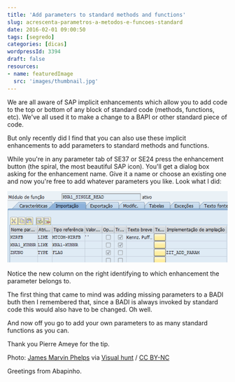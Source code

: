 ```yaml
---
title: 'Add parameters to standard methods and functions'
slug: acrescenta-parametros-a-metodos-e-funcoes-standard
date: 2016-02-01 09:00:50
tags: [segredo]
categories: [dicas]
wordpressId: 3394
draft: false
resources:
- name: featuredImage
  src: 'images/thumbnail.jpg'
---
```

We are all aware of SAP implicit enhancements which allow you to add code to the top or bottom of any block of standard code (methods, functions, etc). We've all used it to make a change to a BAPI or other standard piece of code.

But only recently did I find that you can also use these implicit enhancements to add parameters to standard methods and functions.

<!--more-->

While you're in any parameter tab of SE37 or SE24 press the enhancement button (the spiral, the most beautiful SAP icon). You'll get a dialog box asking for the enhancement name. Give it a name or choose an existing one and now you're free to add whatever parameters you like. Look what I did:

![param_extra_em_fm][1]

Notice the new column on the right identifying to which enhancement the parameter belongs to.

The first thing that came to mind was adding missing parameters to a BADI buth then I remembered that, since a BADI is always invoked by standard code this would also have to be changed. Oh well.

And now off you go to add your own parameters to as many standard functions as you can.

Thank you Pierre Ameye for the tip.

Photo: [James Marvin Phelps][2] via [Visual hunt][3] / [CC BY-NC][4]

Greetings from Abapinho.

   [1]: images/param_extra_em_fm.png
   [2]: https://www.flickr.com/photos/mandj98/501413295/
   [3]: https://visualhunt.com
   [4]: https://creativecommons.org/licenses/by-nc/2.0/
